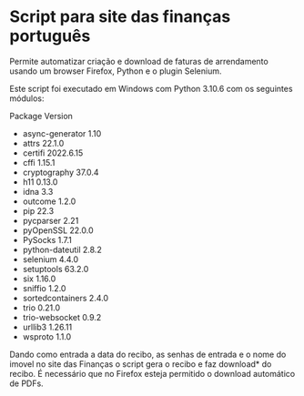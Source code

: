 # Script para site das finanças português
Permite automatizar criação e download de faturas de arrendamento usando um browser Firefox, Python e o plugin Selenium.

Este script foi executado em Windows com Python 3.10.6 com os seguintes módulos:

Package          Version
- async-generator  1.10
- attrs            22.1.0
- certifi          2022.6.15
- cffi             1.15.1
- cryptography     37.0.4
- h11              0.13.0
- idna             3.3
- outcome          1.2.0
- pip              22.3
- pycparser        2.21
- pyOpenSSL        22.0.0
- PySocks          1.7.1
- python-dateutil  2.8.2
- selenium         4.4.0
- setuptools       63.2.0
- six              1.16.0
- sniffio          1.2.0
- sortedcontainers 2.4.0
- trio             0.21.0
- trio-websocket   0.9.2
- urllib3          1.26.11
- wsproto          1.1.0

Dando como entrada a data do recibo, as senhas de entrada e o nome do imovel no site das Finanças o script gera o recibo e faz download* do recibo.
É necessário que no Firefox esteja permitido o download automático de PDFs.
